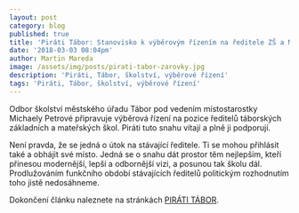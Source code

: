 ```yaml
---
layout: post
category: blog
published: true
title: 'Piráti Tábor: Stanovisko k výběrovým řízením na ředitele ZŠ a MŠ'
date: '2018-03-03 08:04pm'
author: Martin Mareda
image: /assets/img/posts/pirati-tabor-zarovky.jpg
description: 'Piráti, Tábor, školství, výběrové řízení'
tags: 'Piráti, Tábor, školství, výběrové řízení'
---
```

Odbor školství městského úřadu Tábor pod vedením místostarostky Michaely Petrové připravuje výběrová řízení na pozice ředitelů táborských základních a mateřských škol. Piráti tuto snahu vítají a plně ji podporují.

Není pravda, že se jedná o útok na stávající ředitele. Ti se mohou přihlásit také a obhájit své místo. Jedná se o snahu dát prostor těm nejlepším, kteří přinesou modernější, lepší a odbornější vizi, a posunou tak školu dál. Prodlužováním funkčního období stávajících ředitelů politickým rozhodnutím toho jistě nedosáhneme.

Dokončení článku naleznete na stránkách [PIRÁTI TÁBOR](https://tabor.pirati.cz/clanky/2018/02/28/pirati-podporuji-vyberka-redilete/).
